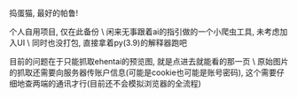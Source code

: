 捣蛋猫, 最好的帕鲁!

个人自用项目, 仅在此备份 \\
闲来无事跟着ai的指引做的一个小爬虫工具, 未考虑加入UI \\
同时也没打包, 直接拿着py(3.9)的解释器跑吧

目前的问题在于只能抓取ehentai的预览图, 就是点进去就能看的那一页 \\
原始图片的抓取还需要向服务器传账户信息(可能是cookie也可能是账号密码), 这个需要仔细地查两端的通讯才行(目前还不会模拟浏览器的全流程)
